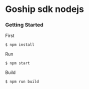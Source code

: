# Goship sdk nodejs

### Getting Started

First

```shell
$ npm install
```
Run
```shell
$ npm start
```
Build
```shell
$ npm run build
```

